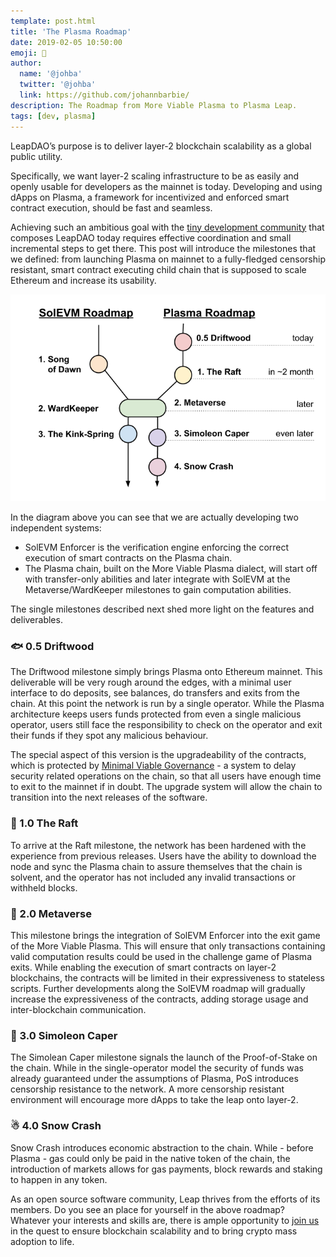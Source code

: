 ```yaml
---
template: post.html
title: 'The Plasma Roadmap'
date: 2019-02-05 10:50:00
emoji: 📜
author:
  name: '@johba'
  twitter: '@johba'
  link: https://github.com/johannbarbie/
description: The Roadmap from More Viable Plasma to Plasma Leap.
tags: [dev, plasma]
---
```


LeapDAO’s purpose is to deliver layer-2 blockchain scalability as a global public utility.

Specifically, we want layer-2 scaling infrastructure to be as easily and openly usable for developers as the mainnet is today. Developing and using dApps on Plasma, a framework for incentivized and enforced smart contract execution, should be fast and seamless.

Achieving such an ambitious goal with the [tiny development community](https://docs.google.com/forms/d/e/1FAIpQLSd8_wDGDAi__HvfYEWNK_bvJzIkxwHHRVL6AFEfJewBd2Vn9A/viewform) that composes LeapDAO today requires effective coordination and small incremental steps to get there. This post will introduce the milestones that we defined: from launching Plasma on mainnet to a fully-fledged censorship resistant, smart contract executing child chain that is supposed to scale Ethereum and increase its usability.

<img src="/img/blog/roadmaps.png" alt="Plasma Roadmap">

In the diagram above you can see that we are actually developing two independent systems:

- SolEVM Enforcer is the verification engine enforcing the correct execution of smart contracts on the Plasma chain.
- The Plasma chain, built on the More Viable Plasma dialect, will start off with transfer-only abilities and later integrate with SolEVM at the Metaverse/WardKeeper milestones to gain computation abilities.

The single milestones described next shed more light on the features and deliverables.

### 🐟 0.5 Driftwood

The Driftwood milestone simply brings Plasma onto Ethereum mainnet. This deliverable will be very rough around the edges, with a minimal user interface to do deposits, see balances, do transfers and exits from the chain.
At this point the network is run by a single operator. While the Plasma architecture keeps users funds protected from even a single malicious operator, users still face the responsibility to check on the operator and exit their funds if they spot any malicious behaviour.

The special aspect of this version is the upgradeability of the contracts, which is protected by [Minimal Viable Governance](https://leapdao.org/blog/Minimal-Viable-Governance/) - a system to delay security related operations on the chain, so that all users have enough time to exit to the mainnet if in doubt. The upgrade system will allow the chain to transition into the next releases of the software.

### 🚣 1.0 The Raft

To arrive at the Raft milestone, the network has been hardened with the experience from previous releases. Users have the ability to download the node and sync the Plasma chain to assure themselves that the chain is solvent, and the operator has not included any invalid transactions or withheld blocks.

### 🌃 2.0 Metaverse

This milestone brings the integration of SolEVM Enforcer into the exit game of the More Viable Plasma. This will ensure that only transactions containing valid computation results could be used in the challenge game of Plasma exits. While enabling the execution of smart contracts on layer-2 blockchains, the contracts will be limited in their expressiveness to stateless scripts.
Further developments along the SolEVM roadmap will gradually increase the expressiveness of the contracts, adding storage usage and inter-blockchain communication.

### 🤯 3.0 Simoleon Caper

The Simolean Caper milestone signals the launch of the Proof-of-Stake on the chain. While in the single-operator model the security of funds was already guaranteed under the assumptions of Plasma, PoS introduces censorship resistance to the network. A more censorship resistant environment will encourage more dApps to take the leap onto layer-2.

### ☃ 4.0 Snow Crash

Snow Crash introduces economic abstraction to the chain. While - before Plasma - gas could only be paid in the native token of the chain, the introduction of markets allows for gas payments, block rewards and staking to happen in any token.

As an open source software community, Leap thrives from the efforts of its members. Do you see an place for yourself in the above roadmap? Whatever your interests and skills are, there is ample opportunity to [join us](http://leapdao.org) in the quest to ensure blockchain scalability and to bring crypto mass adoption to life.
